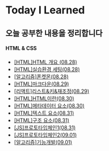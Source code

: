 # Today I Learned

## 오늘 공부한 내용을 정리합니다

#### HTML & CSS

- [[HTML]HTML 개요 (08.28)](./HTML&CSS/HTML개요.md)
- [[HTML]실습환경 세팅(08.28)](./HTML&CSS/실습환경세팅.md)
- [[알고리즘]폰켓몬(08.28)](https://dohpark.tistory.com/5)
- [[HTML]마크다운(08.29)](./MarkDown/마크다운.md)
- [[리액트]리스트&키&재조정(08.29)](https://dohpark.tistory.com/6)
- [[HTML]HTML이란(08.30)](./HTML&CSS/HTML이란.md)
- [[HTML]메타데이터 요소(08.30)](./HTML&CSS/메타데이터요소.md)
- [[HTML]텍스트 요소(08.31)](./HTML&CSS/메타데이터요소.md)
- [[HTML]구조 요소(08.31)](./HTML&CSS/메타데이터요소.md)
- [[JS]프로토타입체인1(08.31)](https://dohpark.tistory.com/7)
- [[JS]프로토타입체인2(09.01)](./JavaScript/프로토타입체인.md)
- [[알고리즘]기능개발(09.01)](https://dohpark.tistory.com/8)

